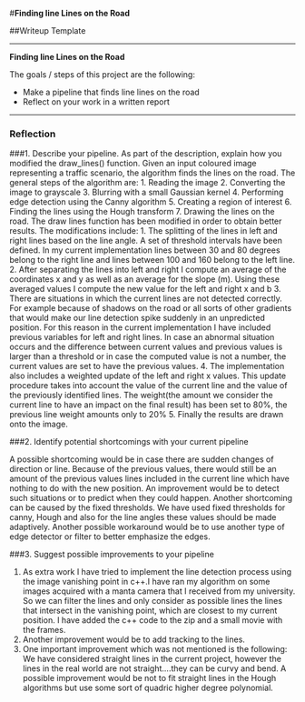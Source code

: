 #**Finding line Lines on the Road** 

##Writeup Template

---

**Finding line Lines on the Road**

The goals / steps of this project are the following:
* Make a pipeline that finds line lines on the road
* Reflect on your work in a written report


---

### Reflection

###1. Describe your pipeline. As part of the description, explain how you modified the draw_lines() function.
Given an input coloured image representing a traffic scenario, the algorithm finds the lines on the road. 
The general steps of the algorithm are:
    1. Reading the image
    2. Converting the image to grayscale
    3. Blurring with a small Gaussian kernel
    4. Performing edge detection using the Canny algorithm
    5. Creating a region of interest
    6. Finding the lines using the Hough transform 
    7. Drawing the lines on the road.
The draw lines function has been modified in order to obtain better results. 
The modifications include:
    1. The splitting of the lines in left and right lines based on the line angle.
    A set of threshold intervals have been defined. In my current implementation lines between
    30 and 80 degrees belong to the right line and lines between 100 and 160 belong to the left line.
    2. After separating the lines into left and right I compute an average of the coordinates x and y
    as well as an average for the slope (m). Using these averaged values I compute the new value for
    the left and right x and b 
    3. There are situations in which the current lines are not detected correctly. For example because of shadows on the
    road or all sorts of other gradients that would make our line detection spike suddenly in an unpredicted position. 
    For this reason in the current implementation I have included previous variables for left and right lines. 
    In case an abnormal situation occurs and the difference between current values and previous values is larger than a threshold
    or in case the computed value is not a number, the current values are set to have the previous values.
    4. The implementation also includes a weighted update of the left and right x values. This update procedure takes
    into account the value of the current line and the value of the previously identified lines. The weight(the amount 
    we consider the current line to have an impact on the final result) has been set to 80%, the previous line weight amounts only to 20%
    5. Finally the results are drawn onto the image.
    
###2. Identify potential shortcomings with your current pipeline

A possible shortcoming would be in case there are sudden changes of direction or line. Because of the previous values,
there would still be an amount of the previous values lines included in the current line which have nothing to do with the 
new position. An improvement would be to detect such situations or to predict when they could happen.
Another shortcoming can be caused by the fixed thresholds. We have used fixed thresholds for canny, Hough and also for the line
angles these values should be made adaptively. Another possible workaround would be to use another type of edge detector or filter
to better emphasize the edges.


###3. Suggest possible improvements to your pipeline

1. As extra work I have tried to implement the line detection process using the image vanishing point in c++.I have ran my algorithm on some images acquired with a manta camera that I received from my university. So we can filter the lines and only consider as possible lines the lines that intersect in the vanishing point, which are closest to my current position. I have added the c++ code to the zip and a small movie with the frames. 
2. Another improvement would be to add tracking to the lines.
3. One important improvement which was not mentioned is the following: We have considered straight lines in the current project, however the lines in the real world are not straight....they can be curvy and bend. A possible improvement would be not to fit straight lines in the Hough algorithms but use some sort of quadric higher degree polynomial.
